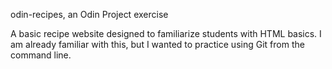 odin-recipes, an Odin Project exercise

A basic recipe website designed to familiarize students with HTML basics.  I am already familiar with this, but I wanted to practice using Git from the command line.